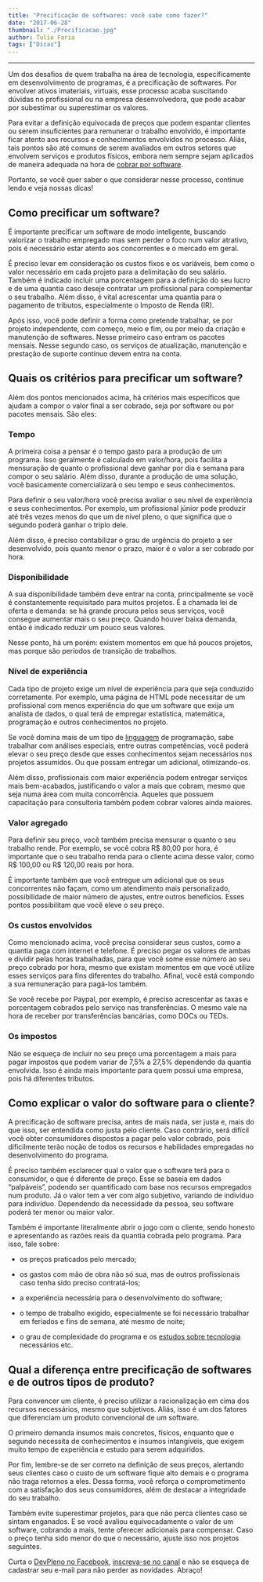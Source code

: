 ```yaml
---
title: "Precificação de softwares: você sabe como fazer?"
date: "2017-06-28"
thumbnail: "./Precificacao.jpg"
author: Tulio Faria
tags: ["Dicas"]
---
```


---
Um dos desafios de quem trabalha na área de tecnologia, especificamente em desenvolvimento de programas, é a precificação de softwares. Por envolver ativos imateriais, virtuais, esse processo acaba suscitando dúvidas no profissional ou na empresa desenvolvedora, que pode acabar por subestimar ou superestimar os valores.

Para evitar a definição equivocada de preços que podem espantar clientes ou serem insuficientes para remunerar o trabalho envolvido, é importante ficar atento aos recursos e conhecimentos envolvidos no processo. Aliás, tais pontos são até comuns de serem avaliados em outros setores que envolvem serviços e produtos físicos, embora nem sempre sejam aplicados de maneira adequada na hora de [cobrar por software](http://www.devpleno.com/como-cobrar-por-software/?utm_source=blog&utm_campaign=rc_blogpost).

Portanto, se você quer saber o que considerar nesse processo, continue lendo e veja nossas dicas!

## Como precificar um software?

É importante precificar um software de modo inteligente, buscando valorizar o trabalho empregado mas sem perder o foco num valor atrativo, pois é necessário estar atento aos concorrentes e o mercado em geral.

É preciso levar em consideração os custos fixos e os variáveis, bem como o valor necessário em cada projeto para a delimitação do seu salário. Também é indicado incluir uma porcentagem para a definição do seu lucro e de uma quantia caso deseje contratar um profissional para complementar o seu trabalho. Além disso, é vital acrescentar uma quantia para o pagamento de tributos, especialmente o Imposto de Renda (IR).

Após isso, você pode definir a forma como pretende trabalhar, se por projeto independente, com começo, meio e fim, ou por meio da criação e manutenção de softwares. Nesse primeiro caso entram os pacotes mensais. Nesse segundo caso, os serviços de atualização, manutenção e prestação de suporte contínuo devem entra na conta.

## Quais os critérios para precificar um software?

Além dos pontos mencionados acima, há critérios mais específicos que ajudam a compor o valor final a ser cobrado, seja por software ou por pacotes mensais. São eles:

### Tempo

A primeira coisa a pensar é o tempo gasto para a produção de um programa. Isso geralmente é calculado em valor/hora, pois facilita a mensuração de quanto o profissional deve ganhar por dia e semana para compor o seu salário. Além disso, durante a produção de uma solução, você basicamente comercializará o seu tempo e seus conhecimentos.

Para definir o seu valor/hora você precisa avaliar o seu nível de experiência e seus conhecimentos. Por exemplo, um profissional júnior pode produzir até três vezes menos do que um de nível pleno, o que significa que o segundo poderá ganhar o triplo dele.

Além disso, é preciso contabilizar o grau de urgência do projeto a ser desenvolvido, pois quanto menor o prazo, maior é o valor a ser cobrado por hora.

### Disponibilidade

A sua disponibilidade também deve entrar na conta, principalmente se você é constantemente requisitado para muitos projetos. É a chamada lei de oferta e demanda: se há grande procura pelos seus serviços, você consegue aumentar mais o seu preço. Quando houver baixa demanda, então é indicado reduzir um pouco seus valores.

Nesse ponto, há um porém: existem momentos em que há poucos projetos, mas porque são períodos de transição de trabalhos.

### Nível de experiência

Cada tipo de projeto exige um nível de experiência para que seja conduzido corretamente. Por exemplo, uma página de HTML pode necessitar de um profissional com menos experiência do que um software que exija um analista de dados, o qual terá de empregar estatística, matemática, programação e outros conhecimentos no projeto.

Se você domina mais de um tipo de [linguagem](http://www.devpleno.com/como-escolher-linguagem-de-tecnologia/?utm_source=blog&utm_campaign=rc_blogpost) de programação, sabe trabalhar com análises especiais, entre outras competências, você poderá elevar o seu preço desde que esses conhecimentos sejam necessários nos projetos assumidos. Ou que possam entregar um adicional, otimizando-os.

Além disso, profissionais com maior experiência podem entregar serviços mais bem-acabados, justificando o valor a mais que cobram, mesmo que seja numa área com muita concorrência. Aqueles que possuem capacitação para consultoria também podem cobrar valores ainda maiores.

### Valor agregado

Para definir seu preço, você também precisa mensurar o quanto o seu trabalho rende. Por exemplo, se você cobra R$ 80,00 por hora, é importante que o seu trabalho renda para o cliente acima desse valor, como R$ 100,00 ou R$ 120,00 reais por hora.

É importante também que você entregue um adicional que os seus concorrentes não façam, como um atendimento mais personalizado, possibilidade de maior número de ajustes, entre outros benefícios. Esses pontos possibilitam que você eleve o seu preço.

### Os custos envolvidos

Como mencionado acima, você precisa considerar seus custos, como a quantia paga com internet e telefone. É preciso pegar os valores de ambas e dividir pelas horas trabalhadas, para que você some esse número ao seu preço cobrado por hora, mesmo que existam momentos em que você utilize esses serviços para fins diferentes do trabalho. Afinal, você está compondo a sua remuneração para pagá-los também.

Se você recebe por Paypal, por exemplo, é preciso acrescentar as taxas e porcentagem cobrados pelo serviço nas transferências. O mesmo vale na hora de receber por transferências bancárias, como DOCs ou TEDs.

### Os impostos

Não se esqueça de incluir no seu preço uma porcentagem a mais para pagar impostos que podem variar de 7,5% a 27,5% dependendo da quantia envolvida. Isso é ainda mais importante para quem possui uma empresa, pois há diferentes tributos. 

## Como explicar o valor do software para o cliente?

A precificação de software precisa, antes de mais nada, ser justa e, mais do que isso, ser entendida como justa pelo cliente. Caso contrário, será difícil você obter consumidores dispostos a pagar pelo valor cobrado, pois dificilmente terão noção de todos os recursos e habilidades empregadas no desenvolvimento do programa.

É preciso também esclarecer qual o valor que o software terá para o consumidor, o que é diferente de preço. Esse se baseia em dados “palpáveis”, podendo ser quantificado com base nos recursos empregados num produto. Já o valor tem a ver com algo subjetivo, variando de indivíduo para indivíduo. Dependendo da necessidade da pessoa, seu software poderá ter menor ou maior valor.

Também é importante literalmente abrir o jogo com o cliente, sendo honesto e apresentando as razões reais da quantia cobrada pelo programa. Para isso, fale sobre:

*   os preços praticados pelo mercado;
    
*   os gastos com mão de obra não só sua, mas de outros profissionais caso tenha sido preciso contratá-los;
    
*   a experiência necessária para o desenvolvimento do software;
    
*   o tempo de trabalho exigido, especialmente se foi necessário trabalhar em feriados e fins de semana, até mesmo de noite;
    
*   o grau de complexidade do programa e os [estudos sobre tecnologia](http://www.devpleno.com/como-organizar-os-estudos-em-tecnologia/?utm_source=blog&utm_campaign=rc_blogpost) necessários etc.
    

## Qual a diferença entre precificação de softwares e de outros tipos de produto?

Para convencer um cliente, é preciso utilizar a racionalização em cima dos recursos necessários, mesmo que subjetivos. Aliás, isso é um dos fatores que diferenciam um produto convencional de um software.

O primeiro demanda insumos mais concretos, físicos, enquanto que o segundo necessita de conhecimentos e insumos intangíveis, que exigem muito tempo de experiência e estudo para serem adquiridos.

Por fim, lembre-se de ser correto na definição de seus preços, alertando seus clientes caso o custo de um software fique alto demais e o programa não traga retornos a eles. Dessa forma, você reforça o comprometimento com a satisfação dos seus consumidores, além de destacar a integridade do seu trabalho.

Também evite superestimar projetos, para que não perca clientes caso se sintam enganados. E se você avaliou equivocadamente o valor de um software, cobrando a mais, tente oferecer adicionais para compensar. Caso o preço tenha sido menor do que o necessário, ajuste isso nos projetos seguintes.

Curta o [DevPleno no Facebook](https://www.facebook.com/devpleno), [inscreva-se no canal](https://www.youtube.com/devplenocom) e não se esqueça de cadastrar seu e-mail para não perder as novidades. Abraço!